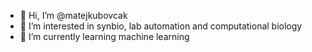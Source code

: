 - 👋 Hi, I’m @matejkubovcak
- 👀 I’m interested in synbio, lab automation and computational biology
- 🌱 I’m currently learning machine learning 

<!---
matejkubovcak/matejkubovcak is a ✨ special ✨ repository because its `README.md` (this file) appears on your GitHub profile.
You can click the Preview link to take a look at your changes.
--->
